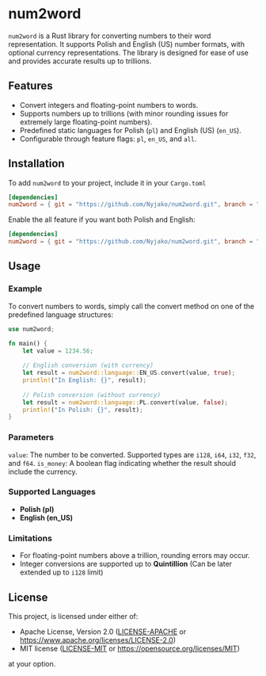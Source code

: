 # num2word

`num2word` is a Rust library for converting numbers to their word representation. It supports Polish and English (US) number formats, with optional currency representations. The library is designed for ease of use and provides accurate results up to trillions.

## Features

- Convert integers and floating-point numbers to words.
- Supports numbers up to trillions (with minor rounding issues for extremely large floating-point numbers).
- Predefined static languages for Polish (`pl`) and English (US) (`en_US`).
- Configurable through feature flags: `pl`, `en_US`, and `all`.

## Installation

To add `num2word` to your project, include it in your `Cargo.toml`
```toml
[dependencies]
num2word = { git = "https://github.com/Nyjako/num2word.git", branch = "master", features = ["pl", "en_US"] }
```

Enable the all feature if you want both Polish and English:
```toml
[dependencies]
num2word = { git = "https://github.com/Nyjako/num2word.git", branch = "master", features = ["all"] }
```

## Usage

### Example

To convert numbers to words, simply call the convert method on one of the predefined language structures:
```rust
use num2word;

fn main() {
    let value = 1234.56;
    
    // English conversion (with currency)
    let result = num2word::language::EN_US.convert(value, true);
    println!("In English: {}", result);
    
    // Polish conversion (without currency)
    let result = num2word::language::PL.convert(value, false);
    println!("In Polish: {}", result);
}
```

### Parameters

`value`:  The number to be converted. Supported types are `i128`, `i64`, `i32`, `f32`, and `f64`.
`is_money`: A boolean flag indicating whether the result should include the currency.

### Supported Languages

- **Polish (pl)**
- **English (en_US)**

### Limitations

- For floating-point numbers above a trillion, rounding errors may occur.
- Integer conversions are supported up to **Quintillion** (Can be later extended up to `i128` limit)

## License

This project, is licensed under either of:

- Apache License, Version 2.0 ([LICENSE-APACHE](LICENSE-APACHE) or https://www.apache.org/licenses/LICENSE-2.0)
- MIT license ([LICENSE-MIT](LICENSE-MIT) or https://opensource.org/licenses/MIT)

at your option.